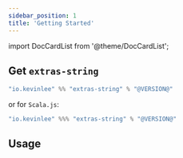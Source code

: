 ```yaml
---
sidebar_position: 1
title: 'Getting Started'
---
```

import DocCardList from '@theme/DocCardList';

## Get `extras-string`

```scala
"io.kevinlee" %% "extras-string" % "@VERSION@"
```
or for `Scala.js`:
```scala
"io.kevinlee" %%% "extras-string" % "@VERSION@"
```


## Usage

<DocCardList />
